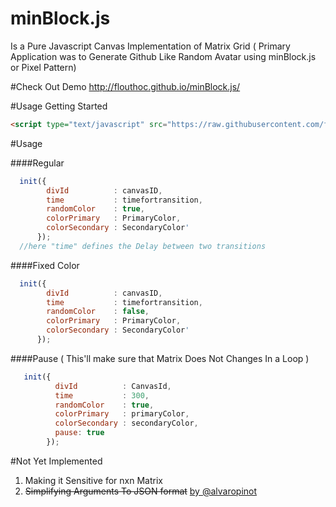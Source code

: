 # minBlock.js
Is a Pure Javascript Canvas Implementation of Matrix Grid ( Primary Application was to Generate Github Like Random Avatar using minBlock.js or Pixel Pattern)



#Check Out Demo
http://flouthoc.github.io/minBlock.js/

#Usage
Getting Started
```html
<script type="text/javascript" src="https://raw.githubusercontent.com/flouthoc/minBlock.js/master/index.js"></script>
```

#Usage

####Regular
```js
  init({
        divId          : canvasID,
        time           : timefortransition,
        randomColor    : true,
        colorPrimary   : PrimaryColor,
        colorSecondary : SecondaryColor'
      });
  //here "time" defines the Delay between two transitions
````

####Fixed Color
```js
  init({
        divId          : canvasID,
        time           : timefortransition,
        randomColor    : false,
        colorPrimary   : PrimaryColor,
        colorSecondary : SecondaryColor'
      });


```

####Pause ( This'll make sure that Matrix Does Not Changes In a Loop )
```js
   init({
          divId          : CanvasId,
          time           : 300,
          randomColor    : true,
          colorPrimary   : primaryColor,
          colorSecondary : secondaryColor,
          pause: true
        });


  ```

#Not Yet Implemented
1. Making it Sensitive for nxn Matrix
2. ~~Simplifying Arguments To JSON format~~ [by @alvaropinot](https://github.com/alvaropinot)


